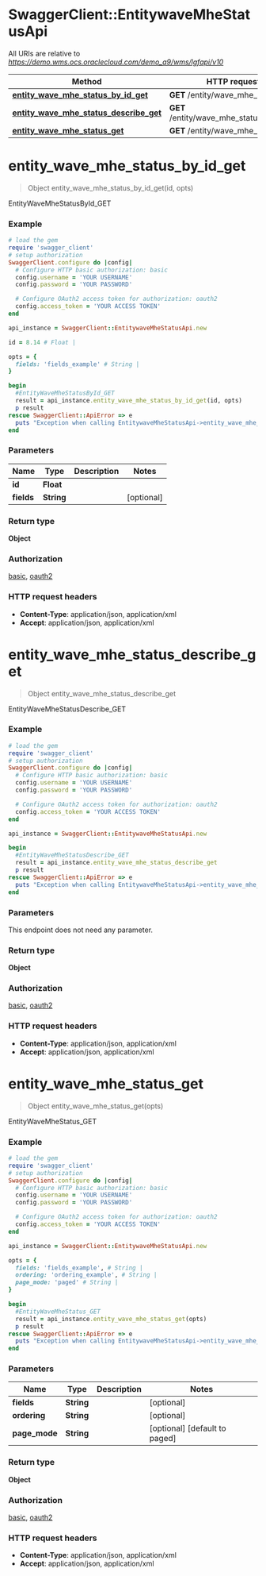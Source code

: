 # SwaggerClient::EntitywaveMheStatusApi

All URIs are relative to *https://demo.wms.ocs.oraclecloud.com/demo_a9/wms/lgfapi/v10*

Method | HTTP request | Description
------------- | ------------- | -------------
[**entity_wave_mhe_status_by_id_get**](EntitywaveMheStatusApi.md#entity_wave_mhe_status_by_id_get) | **GET** /entity/wave_mhe_status/{id} | EntityWaveMheStatusById_GET
[**entity_wave_mhe_status_describe_get**](EntitywaveMheStatusApi.md#entity_wave_mhe_status_describe_get) | **GET** /entity/wave_mhe_status/describe | EntityWaveMheStatusDescribe_GET
[**entity_wave_mhe_status_get**](EntitywaveMheStatusApi.md#entity_wave_mhe_status_get) | **GET** /entity/wave_mhe_status | EntityWaveMheStatus_GET


# **entity_wave_mhe_status_by_id_get**
> Object entity_wave_mhe_status_by_id_get(id, opts)

EntityWaveMheStatusById_GET



### Example
```ruby
# load the gem
require 'swagger_client'
# setup authorization
SwaggerClient.configure do |config|
  # Configure HTTP basic authorization: basic
  config.username = 'YOUR USERNAME'
  config.password = 'YOUR PASSWORD'

  # Configure OAuth2 access token for authorization: oauth2
  config.access_token = 'YOUR ACCESS TOKEN'
end

api_instance = SwaggerClient::EntitywaveMheStatusApi.new

id = 8.14 # Float | 

opts = { 
  fields: 'fields_example' # String | 
}

begin
  #EntityWaveMheStatusById_GET
  result = api_instance.entity_wave_mhe_status_by_id_get(id, opts)
  p result
rescue SwaggerClient::ApiError => e
  puts "Exception when calling EntitywaveMheStatusApi->entity_wave_mhe_status_by_id_get: #{e}"
end
```

### Parameters

Name | Type | Description  | Notes
------------- | ------------- | ------------- | -------------
 **id** | **Float**|  | 
 **fields** | **String**|  | [optional] 

### Return type

**Object**

### Authorization

[basic](../README.md#basic), [oauth2](../README.md#oauth2)

### HTTP request headers

 - **Content-Type**: application/json, application/xml
 - **Accept**: application/json, application/xml



# **entity_wave_mhe_status_describe_get**
> Object entity_wave_mhe_status_describe_get

EntityWaveMheStatusDescribe_GET



### Example
```ruby
# load the gem
require 'swagger_client'
# setup authorization
SwaggerClient.configure do |config|
  # Configure HTTP basic authorization: basic
  config.username = 'YOUR USERNAME'
  config.password = 'YOUR PASSWORD'

  # Configure OAuth2 access token for authorization: oauth2
  config.access_token = 'YOUR ACCESS TOKEN'
end

api_instance = SwaggerClient::EntitywaveMheStatusApi.new

begin
  #EntityWaveMheStatusDescribe_GET
  result = api_instance.entity_wave_mhe_status_describe_get
  p result
rescue SwaggerClient::ApiError => e
  puts "Exception when calling EntitywaveMheStatusApi->entity_wave_mhe_status_describe_get: #{e}"
end
```

### Parameters
This endpoint does not need any parameter.

### Return type

**Object**

### Authorization

[basic](../README.md#basic), [oauth2](../README.md#oauth2)

### HTTP request headers

 - **Content-Type**: application/json, application/xml
 - **Accept**: application/json, application/xml



# **entity_wave_mhe_status_get**
> Object entity_wave_mhe_status_get(opts)

EntityWaveMheStatus_GET



### Example
```ruby
# load the gem
require 'swagger_client'
# setup authorization
SwaggerClient.configure do |config|
  # Configure HTTP basic authorization: basic
  config.username = 'YOUR USERNAME'
  config.password = 'YOUR PASSWORD'

  # Configure OAuth2 access token for authorization: oauth2
  config.access_token = 'YOUR ACCESS TOKEN'
end

api_instance = SwaggerClient::EntitywaveMheStatusApi.new

opts = { 
  fields: 'fields_example', # String | 
  ordering: 'ordering_example', # String | 
  page_mode: 'paged' # String | 
}

begin
  #EntityWaveMheStatus_GET
  result = api_instance.entity_wave_mhe_status_get(opts)
  p result
rescue SwaggerClient::ApiError => e
  puts "Exception when calling EntitywaveMheStatusApi->entity_wave_mhe_status_get: #{e}"
end
```

### Parameters

Name | Type | Description  | Notes
------------- | ------------- | ------------- | -------------
 **fields** | **String**|  | [optional] 
 **ordering** | **String**|  | [optional] 
 **page_mode** | **String**|  | [optional] [default to paged]

### Return type

**Object**

### Authorization

[basic](../README.md#basic), [oauth2](../README.md#oauth2)

### HTTP request headers

 - **Content-Type**: application/json, application/xml
 - **Accept**: application/json, application/xml



